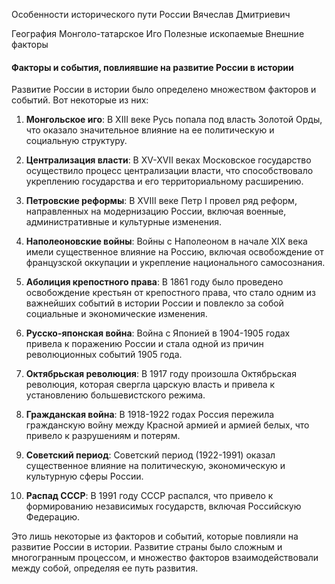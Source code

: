 Особенности исторического пути России
Вячеслав Дмитриевич

География
Монголо-татарское Иго
Полезные ископаемые
Внешние факторы

#### Факторы и события, повлиявшие на развитие России в истории

Развитие России в истории было определено множеством факторов и событий. Вот некоторые из них:

1. **Монгольское иго**: В XIII веке Русь попала под власть Золотой Орды, что оказало значительное влияние на ее политическую и социальную структуру.

2. **Централизация власти**: В XV-XVII веках Московское государство осуществило процесс централизации власти, что способствовало укреплению государства и его территориальному расширению.

3. **Петровские реформы**: В XVIII веке Петр I провел ряд реформ, направленных на модернизацию России, включая военные, административные и культурные изменения.

4. **Наполеоновские войны**: Войны с Наполеоном в начале XIX века имели существенное влияние на Россию, включая освобождение от французской оккупации и укрепление национального самосознания.

5. **Аболиция крепостного права**: В 1861 году было проведено освобождение крестьян от крепостного права, что стало одним из важнейших событий в истории России и повлекло за собой социальные и экономические изменения.

6. **Русско-японская война**: Война с Японией в 1904-1905 годах привела к поражению России и стала одной из причин революционных событий 1905 года.

7. **Октябрьская революция**: В 1917 году произошла Октябрьская революция, которая свергла царскую власть и привела к установлению большевистского режима.

8. **Гражданская война**: В 1918-1922 годах Россия пережила гражданскую войну между Красной армией и армией белых, что привело к разрушениям и потерям.

9. **Советский период**: Советский период (1922-1991) оказал существенное влияние на политическую, экономическую и культурную сферы России.

10. **Распад СССР**: В 1991 году СССР распался, что привело к формированию независимых государств, включая Российскую Федерацию.

Это лишь некоторые из факторов и событий, которые повлияли на развитие России в истории. Развитие страны было сложным и многогранным процессом, и множество факторов взаимодействовали между собой, определяя ее путь развития.